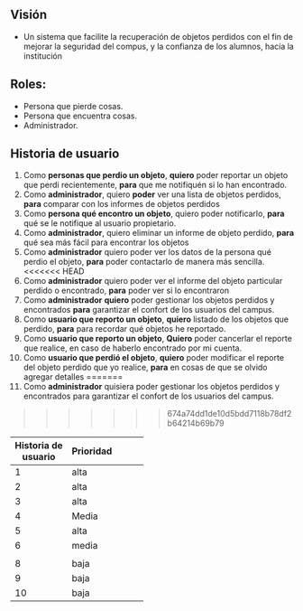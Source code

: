 ## Visión
- Un sistema que facilite la recuperación de objetos perdidos con el fin de mejorar la seguridad del compus, y la confianza de los alumnos, hacía la institución
## Roles:
- Persona que pierde cosas.
- Persona que encuentra cosas.
- Administrador.
## Historia de usuario
1. Como **personas que perdio un objeto**, **quiero** poder reportar un objeto que perdi recientemente, **para** que me notifiquén si lo han encontrado.
2. Como **administrador**, quiero **poder** ver una lista de objetos perdidos, **para** comparar con los informes de objetos perdidos
3. Como **persona qué encontro un objeto**, quiero poder notificarlo, **para** qué se le notifique al usuario propietario.
4. Como **administrador**, quiero eliminar un informe de objeto perdido, **para** qué sea más fácil para encontrar los objetos
5. Como **administrador** quiero poder ver los datos de la persona qué perdio el objeto, **para** poder contactarlo de manera más sencilla.
<<<<<<< HEAD
6. Como **administrador** quiero poder ver el informe del objeto particular perdido o encontrado, **para** poder ver si lo encontraron
7. Como **administrador** **quiero** poder gestionar los objetos perdidos y encontrados **para** garantizar el confort de los usuarios del campus.
8. Como **usuario que reporto un objeto**, **quiero** listado de los objetos que perdido, **para** para recordar qué objetos he reportado.
9. Como **usuario que reporto un objeto**, **Quiero** poder cancerlar el reporte que realice, en caso de haberlo encontrado por mi cuenta.
10. Como **usuario que perdió el objeto**, **quiero** poder modificar el reporte del objeto perdido que yo realice, **para** en cosas de que se olvido agregar detalles
=======
6. Como **administrador** quisiera poder gestionar los objetos perdidos y encontrados para garantizar el confort de los usuarios del campus.
>>>>>>> 674a74dd1de10d5bdd7118b78df2b64214b69b79

| Historia de <br>usuario | Prioridad |     |     |     |
| ----------------------- | --------- | --- | --- | --- |
| 1                       | alta      |     |     |     |
| 2                       | alta      |     |     |     |
| 3                       | alta      |     |     |     |
| 4                       | Media     |     |     |     |
| 5                       | alta      |     |     |     |
| 6                       | media     |     |     |     |
|                         |           |     |     |     |
| 8                       | baja      |     |     |     |
| 9                       | baja      |     |     |     |
| 10                      | baja      |     |     |     |
